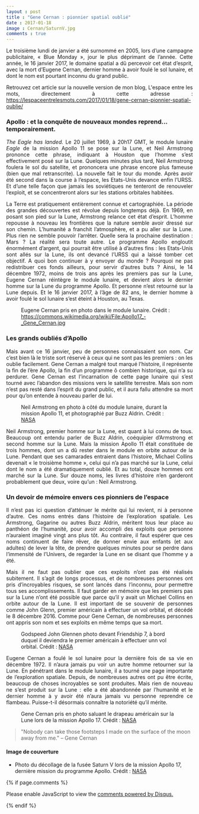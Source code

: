 ```yaml
---
layout : post
title : "Gene Cernan : pionnier spatial oublié"
date : 2017-01-18
image : Cernan/SaturnV.jpg
comments : true
---
```


<p class="intro" style="text-align: justify;"><span class="dropcap">L</span>e troisième lundi de janvier a été surnommé en 2005, lors d’une campagne publicitaire, « Blue Monday », jour le plus déprimant de l’année. Cette année, le 16 janvier 2017, le domaine spatial a dû percevoir cet état d’esprit, avec la mort d’Eugene Cernan, dernier homme à avoir foulé le sol lunaire, et dont le nom est pourtant inconnu du grand public.</p>

<p style="text-align: justify;"> Retrouvez cet article sur la nouvelle version de mon blog, L'espace entre les mots, directement à cette adresse : <a href="https://lespaceentrelesmots.com/2017/01/18/gene-cernan-pionnier-spatial-oublie/">https://lespaceentrelesmots.com/2017/01/18/gene-cernan-pionnier-spatial-oublie/</a>

### Apollo : et la conquête de nouveaux mondes reprend… temporairement.

<p style="text-align: justify;"><em>The Eagle has landed.</em> Le 20 juillet 1969, à 20h17 GMT, le module lunaire <em>Eagle</em> de la mission Apollo 11 se pose sur la Lune, et Neil Armstrong prononce cette phrase, indiquant à Houston que l’homme s’est effectivement posé sur la Lune. Quelques minutes plus tard, Neil Armstrong foulera le sol du satellite, et prononcera une phrase encore plus fameuse (bien que mal retranscrite). La nouvelle fait le tour du monde. Après avoir été second dans la course à l’espace, les Etats-Unis devance enfin l’URSS. Et d’une telle façon que jamais les soviétiques ne tenteront de renouveler l’exploit, et se concentreront alors sur les stations orbitales habitées.</p>

<p style="text-align: justify;">La Terre est pratiquement entièrement connue et cartographiée. La période des grandes découvertes est révolue depuis longtemps déjà. En 1969, en posant son pied sur la Lune, Armstrong relance cet état d’esprit. L’homme repousse à nouveau les frontières que la nature semble avoir dressé sur son chemin. L’humanité a franchit l’atmosphère, et a pu aller sur la Lune. Plus rien ne semble pouvoir l’arrêter. Quelle sera la prochaine destination : Mars ? La réalité sera toute autre. Le programme Apollo engloutit énormément d’argent, qui pourrait être utilisé à d’autres fins : les Etats-Unis sont allés sur la Lune, ils ont devancé l’URSS qui a laissé tomber cet objectif. A quoi bon continuer à y envoyer du monde ? Pourquoi ne pas redistribuer ces fonds ailleurs, pour servir d’autres buts ? Ainsi, le 14 décembre 1972, moins de trois ans après les premiers pas sur la Lune, Eugene Cernan réintègre le module lunaire, et devient alors le dernier homme sur la Lune du programme Apollo. Et personne n’est retourné sur la Lune depuis. Et le 16 janvier 2017, à l’âge de 82 ans, le dernier homme à avoir foulé le sol lunaire s’est éteint à Houston, au Texas.</p>

<figure>
	<img src="{{ '/assets/img/Cernan/Cernan.jpg' | prepend: site.baseurl }}" alt=""> 
	<figcaption>Eugene Cernan pris en photo dans le module lunaire. Crédit :  <a href="https://commons.wikimedia.org/wiki/File:Apollo17_-_Gene_Cernan.jpg">https://commons.wikimedia.org/wiki/File:Apollo17_-_Gene_Cernan.jpg</a></figcaption>
</figure>

### Les grands oubliés d’Apollo

<p style="text-align: justify;">Mais avant ce 16 janvier, peu de personnes connaissaient son nom. Car c’est bien là le triste sort réservé à ceux qui ne sont pas les premiers : on les oublie facilement. Gene Cernan a malgré tout marqué l’histoire, il représente la fin de l’ère Apollo, la fin d’un programme ô combien historique, qui n’a su perdurer. Gene Cernan est l’incarnation de cette page lunaire qui s’est tourné avec l’abandon des missions vers le satellite terrestre. Mais son nom n’est pas resté dans l’esprit du grand public, et il aura fallu attendre sa mort pour qu’on entende à nouveau parler de lui.</p>

<figure>
	<img src="{{ '/assets/img/Cernan/Armstrong.jpg' | prepend: site.baseurl }}" alt=""> 
	<figcaption>Neil Armstrong en photo à côté du module lunaire, durant la mission Apollo 11, et photographié par Buzz Aldrin. Crédit :  <a href="https://www.flickr.com/photos/nasacommons/9457460819/">NASA</a></figcaption>
</figure>

<p style="text-align: justify;">Neil Armstrong, premier homme sur la Lune, est quant à lui connu de tous. Beaucoup ont entendu parler de Buzz Aldrin, coéquipier d’Armstrong et second homme sur la Lune. Mais la mission Apollo 11 était constituée de trois hommes, dont un a dû rester dans le module en orbite autour de la Lune. Pendant que ses camarades entraient dans l’histoire, Michael Collins devenait « le troisième homme », celui qui n’a pas marché sur la Lune, celui dont le nom a été dramatiquement oublié. Et au total, douze hommes ont marché sur la Lune. Sur douze noms, les livres d’histoire n’en garderont probablement que deux, voire qu’un : Neil Armstrong.</p>

### Un devoir de mémoire envers ces pionniers de l’espace

<p style="text-align: justify;">Il n’est pas ici question d’atténuer le mérite qui lui revient, ni à personne d’autre. Ces noms entrés dans l’histoire de l’exploration spatiale. Les Armstrong, Gagarine ou autres Buzz Aldrin, méritent tous leur place au panthéon de l’humanité, pour avoir accompli des exploits que personne n’auraient imaginé vingt ans plus tôt. Au contraire, il faut espérer que ces noms continuent de faire rêver, de donner envie aux enfants (et aux adultes) de lever la tête, de prendre quelques minutes pour se perdre dans l’immensité de l’Univers, de regarder la Lune en se disant que l’homme y a été.</p>

<p style="text-align: justify;">Mais il ne faut pas oublier que ces exploits n’ont pas été réalisés subitement. Il s’agit de longs processus, et de nombreuses personnes ont pris d’incroyables risques, se sont lancés dans l’inconnu, pour permettre tous ses accomplissements. Il faut garder en mémoire que les premiers pas sur la Lune n’ont été possible que parce qu’il y avait un Michael Collins en orbite autour de la Lune. Il est important de se souvenir de personnes comme John Glenn, premier américain à effectuer un vol orbital, et décédé le 8 décembre 2016. Comme pour Gene Cernan, de nombreuses personnes ont appris son nom et ses exploits en même temps que sa mort.</p>

<figure>
	<img src="{{ '/assets/img/Cernan/Glenn.jpg' | prepend: site.baseurl }}" alt=""> 
	<figcaption>Godspeed John Glennen photo devant Friendship 7, à bord duquel il deviendra le premier américain à effectuer unn vol orbital. Crédit :  <a href="https://www.flickr.com/photos/nasa2explore/10352601563/">NASA</a></figcaption>
</figure>

<p style="text-align: justify;">Eugene Cernan a foulé le sol lunaire pour la dernière fois de sa vie en décembre 1972. Il n’aura jamais pu voir un autre homme retourner sur la Lune. En pénétrant dans le module lunaire, il a tourné une page importante de l’exploration spatiale. Depuis, de nombreuses autres ont pu être écrite, beaucoup de choses incroyables se sont produites. Mais rien de nouveau ne s’est produit sur la Lune : elle a été abandonnée par l’humanité et le dernier homme à y avoir été n’aura jamais vu personne reprendre ce flambeau. Puisse-t-il désormais connaître la notoriété qu’il mérite.</p>

<figure>
	<img src="{{ '/assets/img/Cernan/CernanSalute.jpg' | prepend: site.baseurl }}" alt=""> 
	<figcaption>Gene Cernan pris en photo saluant le drapeau américain sur la Lune lors de la mission Apollo 17. Crédit :  <a href="https://www.flickr.com/photos/gsfc/8252445373/">NASA</a></figcaption>
</figure>

<blockquote>"Nobody can take those footsteps I made on the surface of the moon away from me." – Gene Cernan</blockquote>

#### Image de couverture

* Photo du décollage de la fusée Saturn V lors de la mission Apollo 17, dernière mission du programme Apollo. Crédit : <a href="https://www.flickr.com/photos/nasa2explore/9361433704/">NASA</a>

{% if page.comments %}
<div id="disqus_thread"></div>
<script>

/**
 *  RECOMMENDED CONFIGURATION VARIABLES: EDIT AND UNCOMMENT THE SECTION BELOW TO INSERT DYNAMIC VALUES FROM YOUR PLATFORM OR CMS.
 *  LEARN WHY DEFINING THESE VARIABLES IS IMPORTANT: https://disqus.com/admin/universalcode/#configuration-variables */
/*
var disqus_config = function () {
    this.page.url = http://www.charlesgabouleaud.fr/blog/Gene-Cernan-pionnier-spatial-oublie/;  // Replace PAGE_URL with your page's canonical URL variable
    this.page.identifier = PAGE_IDENTIFIER; // Replace PAGE_IDENTIFIER with your page's unique identifier variable
};
*/
(function() { // DON'T EDIT BELOW THIS LINE
    var d = document, s = d.createElement('script');
    s.src = '//charlesgabouleaud-fr.disqus.com/embed.js';
    s.setAttribute('data-timestamp', +new Date());
    (d.head || d.body).appendChild(s);
})();
</script>
<noscript>Please enable JavaScript to view the <a href="https://disqus.com/?ref_noscript">comments powered by Disqus.</a></noscript>
                                    
{% endif %}
